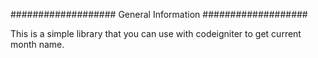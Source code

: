 ###################
General Information
###################

This is a simple library that you can use with codeigniter to get current month name.
